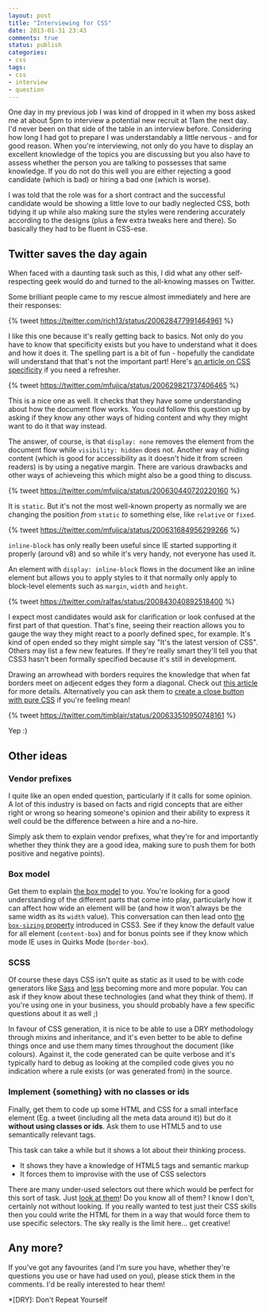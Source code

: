 ```yaml
---
layout: post
title: "Interviewing for CSS"
date: 2013-01-31 23:43
comments: true
status: publish
categories:
- css
tags:
- css
- interview
- question
---
```


One day in my previous job I was kind of dropped in it when my boss asked me at about 5pm to interview a potential new recruit at 11am the next day. I'd never been on that side of the table in an interview before. Considering how long I had got to prepare I was understandably a little nervous - and for good reason. When you're interviewing, not only do you have to display an excellent knowledge of the topics you are discussing but you also have to assess whether the person you are talking to possesses that same knowledge. If you do not do this well you are either rejecting a good candidate (which is bad) or hiring a bad one (which is worse).

I was told that the role was for a short contract and the successful candidate would be showing a little love to our badly neglected CSS, both tidying it up while also making sure the styles were rendering accurately according to the designs (plus a few extra tweaks here and there). So basically they had to be fluent in CSS-ese.


## Twitter saves the day again

When faced with a daunting task such as this, I did what any other self-respecting geek would do and turned to the all-knowing masses on Twitter.

Some brilliant people came to my rescue almost immediately and here are their responses:


<!-- "spell 'specificity' (and then explain it...)" -@rich13 -->
{% tweet https://twitter.com/rich13/status/200628477991464961 %}

I like this one because it's really getting back to basics. Not only do you have to know that specificity exists but you have to understand what it does and how it does it. The spelling part is a bit of fun - hopefully the candidate will understand that that's not the important part! Here's [an article on CSS specificity](http://css-tricks.com/specifics-on-css-specificity/) if you need a refresher.


<!-- I got asked the difference between display:none; and visibility:hidden -@mfujica -->
{% tweet https://twitter.com/mfujica/status/200629821737406465 %}

This is a nice one as well. It checks that they have some understanding about how the document flow works. You could follow this question up by asking if they know any other ways of hiding content and why they might want to do it that way instead.

The answer, of course, is that `display: none` removes the element from the document flow while `visibility: hidden` does not. Another way of hiding content (which is good for accessibility as it doesn't hide it from screen readers) is by using a negative margin. There are various drawbacks and other ways of achieveing this which might also be a good thing to discuss.


<!-- What is the default position of an element? -@mfujica -->
{% tweet https://twitter.com/mfujica/status/200630440720220160 %}

It is `static`. But it's not the most well-known property as normally we are changing the position *from* `static` *to* something else, like `relative` or `fixed`.


<!-- Explaning what inline-block is also should be a good -@mfujica -->
{% tweet https://twitter.com/mfujica/status/200631684956299266 %}

`inline-block` has only really been useful since IE started supporting it properly (around v8) and so while it's very handy, not everyone has used it.

An element with `display: inline-block` flows in the document like an inline element but allows you to apply styles to it that normally only apply to block-level elements such as `margin`, `width` and `height`.


<!-- what is CSS3? Draw an arrow head using borders. -@ralfas -->
{% tweet https://twitter.com/ralfas/status/200843040892518400 %}

I expect most candidates would ask for clarification or look confused at the first part of that question. That's fine, seeing their reaction allows you to gauge the way they might react to a poorly defined spec, for example. It's kind of open ended so they might simple say "It's the latest version of CSS". Others may list a few new features. If they're really smart they'll tell you that CSS3 hasn't been formally specified because it's still in development.

Drawing an arrowhead with borders requires the knowledge that when fat borders meet on adjecent edges they form a diagonal. Check out [this article](http://www.yuiblog.com/blog/2010/11/22/css-quick-tip-css-arrows-and-shapes-without-markup/) for more details. Alternatively you can ask them to [create a close button with pure CSS](/blog/2012/07/11/zero-image-close-buttons/) if you're feeling mean!


<!-- @markstickley @mfujica just make sure you know the answers yourself... -@timblair -->
{% tweet https://twitter.com/timblair/status/200633510950748161 %}

Yep :)


## Other ideas

### Vendor prefixes

I quite like an open ended question, particularly if it calls for some opinion. A lot of this industry is based on facts and rigid concepts that are either right or wrong so hearing someone's opinion and their ability to express it well could be the difference between a hire and a no-hire.

Simply ask them to explain vendor prefixes, what they're for and importantly whether they think they are a good idea, making sure to push them for both positive and negative points).


### Box model

Get them to explain [the box model](https://developer.mozilla.org/en-US/docs/CSS/box_model) to you. You're looking for a good understanding of the different parts that come into play, particularly how it can affect how wide an element will be (and how it won't always be the same width as its `width` value). This conversation can then lead onto [the `box-sizing` property](https://developer.mozilla.org/en-US/docs/CSS/box-sizing) introduced in CSS3. See if they know the default value for all element (`content-box`) and for bonus points see if they know which mode IE uses in Quirks Mode (`border-box`).


### SCSS

Of course these days CSS isn't quite as static as it used to be with code generators like [Sass](http://sass-lang.com/) and [less](http://lesscss.org/) becoming more and more popular. You can ask if they know about these technologies (and what they think of them). If you're using one in your business, you should probably have a few specific questions about it as well ;)

In favour of CSS generation, it is nice to be able to use a DRY methodology through mixins and inheritance, and it's even better to be able to define things once and use them many times throughout the document (like colours). Against it, the code generated can be quite verbose and it's typically hard to debug as looking at the compiled code gives you no indication where a rule exists (or was generated from) in the source.


### Implement {something} with no classes or ids

Finally, get them to code up some HTML and CSS for a small interface element (Eg. a tweet (including all the meta data around it)) but do it **without using classes or ids**. Ask them to use HTML5 and to use semantically relevant tags.

This task can take a while but it shows a lot about their thinking process.

* It shows they have a knowledge of HTML5 tags and semantic markup
* It forces them to improvise with the use of CSS selectors

There are many under-used selectors out there which would be perfect for this sort of task. Just [look at them](http://www.w3.org/TR/selectors/#selectors)! Do you know all of them? I know I don't, certainly not without looking. If you really wanted to test just their CSS skills then you could write the HTML for them in a way that would force them to use specific selectors. The sky really is the limit here... get creative!


## Any more?

If you've got any favourites (and I'm sure you have, whether they're questions you use or have had used on you), please stick them in the comments. I'd be really interested to hear them!

*[DRY]: Don't Repeat Yourself